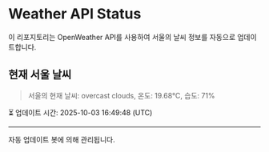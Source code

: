 
# Weather API Status

이 리포지토리는 OpenWeather API를 사용하여 서울의 날씨 정보를 자동으로 업데이트합니다.

## 현재 서울 날씨
> 서울의 현재 날씨: overcast clouds, 온도: 19.68°C, 습도: 71%

⏳ 업데이트 시간: 2025-10-03 16:49:48 (UTC)

---
자동 업데이트 봇에 의해 관리됩니다.
